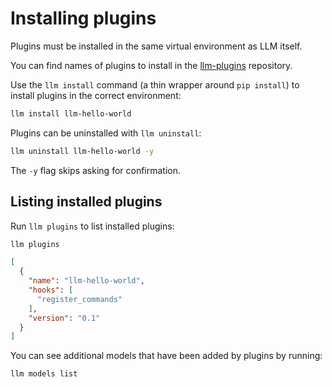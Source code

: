 # Installing plugins

Plugins must be installed in the same virtual environment as LLM itself.

You can find names of plugins to install in the [llm-plugins](https://github.com/simonw/llm-plugins) repository.

Use the `llm install` command (a thin wrapper around `pip install`) to install plugins in the correct environment:
```bash
llm install llm-hello-world
```
Plugins can be uninstalled with `llm uninstall`:
```bash
llm uninstall llm-hello-world -y
```
The `-y` flag skips asking for confirmation.

## Listing installed plugins

Run `llm plugins` to list installed plugins:

```bash
llm plugins
```
```json
[
  {
    "name": "llm-hello-world",
    "hooks": [
      "register_commands"
    ],
    "version": "0.1"
  }
]
```
You can see additional models that have been added by plugins by running:
```bash
llm models list
```
